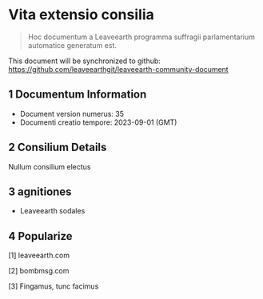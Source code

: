 # Vita extensio consilia

>Hoc documentum a Leaveearth programma suffragii parlamentarium automatice generatum est.

This document will be synchronized to github: https://github.com/leaveearthgit/leaveearth-community-document

## 1 Documentum Information

- Document version numerus: 35
- Documenti creatio tempore: 2023-09-01 (GMT)

## 2 Consilium Details

Nullum consilium electus

## 3 agnitiones
* Leaveearth sodales

## 4 Popularize
[1] leaveearth.com

[2] bombmsg.com

[3] Fingamus, tunc facimus
